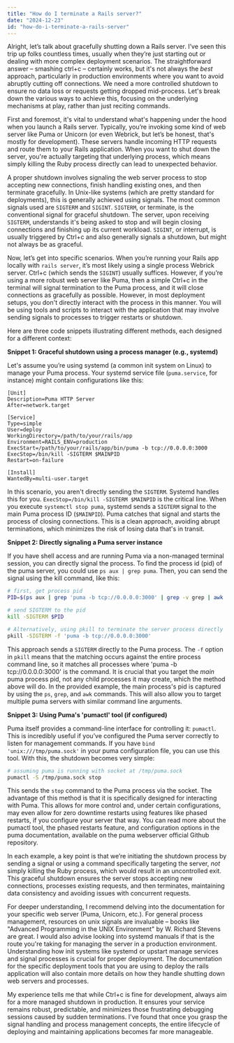```yaml
---
title: "How do I terminate a Rails server?"
date: "2024-12-23"
id: "how-do-i-terminate-a-rails-server"
---
```


Alright, let’s talk about gracefully shutting down a Rails server. I’ve seen this trip up folks countless times, usually when they’re just starting out or dealing with more complex deployment scenarios. The straightforward answer – smashing ctrl+c – certainly works, but it's not always the *best* approach, particularly in production environments where you want to avoid abruptly cutting off connections. We need a more controlled shutdown to ensure no data loss or requests getting dropped mid-process. Let's break down the various ways to achieve this, focusing on the underlying mechanisms at play, rather than just reciting commands.

First and foremost, it's vital to understand what's happening under the hood when you launch a Rails server. Typically, you’re invoking some kind of web server like Puma or Unicorn (or even Webrick, but let’s be honest, that's mostly for development). These servers handle incoming HTTP requests and route them to your Rails application. When you want to shut down the server, you're actually targeting that underlying process, which means simply killing the Ruby process directly can lead to unexpected behavior.

A proper shutdown involves signaling the web server process to stop accepting new connections, finish handling existing ones, and then terminate gracefully. In Unix-like systems (which are pretty standard for deployments), this is generally achieved using signals. The most common signals used are `SIGTERM` and `SIGINT`. `SIGTERM`, or terminate, is the conventional signal for graceful shutdown. The server, upon receiving `SIGTERM`, understands it's being asked to stop and will begin closing connections and finishing up its current workload. `SIGINT`, or interrupt, is usually triggered by Ctrl+c and also generally signals a shutdown, but might not always be as graceful.

Now, let’s get into specific scenarios. When you’re running your Rails app locally with `rails server`, it’s most likely using a single process Webrick server. Ctrl+c (which sends the `SIGINT`) usually suffices. However, if you’re using a more robust web server like Puma, then a simple Ctrl+c in the terminal will signal termination to the Puma process, and it will close connections as gracefully as possible. However, in most deployment setups, you don't directly interact with the process in this manner. You will be using tools and scripts to interact with the application that may involve sending signals to processes to trigger restarts or shutdown.

Here are three code snippets illustrating different methods, each designed for a different context:

**Snippet 1: Graceful shutdown using a process manager (e.g., systemd)**

Let's assume you’re using systemd (a common init system on Linux) to manage your Puma process. Your systemd service file (`puma.service`, for instance) might contain configurations like this:

```
[Unit]
Description=Puma HTTP Server
After=network.target

[Service]
Type=simple
User=deploy
WorkingDirectory=/path/to/your/rails/app
Environment=RAILS_ENV=production
ExecStart=/path/to/your/rails/app/bin/puma -b tcp://0.0.0.0:3000
ExecStop=/bin/kill -SIGTERM $MAINPID
Restart=on-failure

[Install]
WantedBy=multi-user.target
```

In this scenario, you aren't directly sending the `SIGTERM`. Systemd handles this for you. `ExecStop=/bin/kill -SIGTERM $MAINPID` is the critical line. When you execute `systemctl stop puma`, systemd sends a `SIGTERM` signal to the main Puma process ID (`$MAINPID`). Puma catches that signal and starts the process of closing connections. This is a clean approach, avoiding abrupt terminations, which minimizes the risk of losing data that's in transit.

**Snippet 2: Directly signaling a Puma server instance**

If you have shell access and are running Puma via a non-managed terminal session, you can directly signal the process. To find the process id (pid) of the puma server, you could use `ps aux | grep puma`. Then, you can send the signal using the kill command, like this:

```bash
# first, get process pid
PID=$(ps aux | grep 'puma -b tcp://0.0.0.0:3000' | grep -v grep | awk '{print $2}')

# send SIGTERM to the pid
kill -SIGTERM $PID

# Alternatively, using pkill to terminate the server process directly
pkill -SIGTERM -f 'puma -b tcp://0.0.0.0:3000'
```

This approach sends a `SIGTERM` directly to the Puma process. The `-f` option in `pkill` means that the matching occurs against the entire process command line, so it matches all processes where 'puma -b tcp://0.0.0.0:3000' is the command. It is crucial that you target the *main* puma process pid, not any child processes it may create, which the method above will do. In the provided example, the main process's pid is captured by using the `ps`, `grep`, and `awk` commands. This will also allow you to target multiple puma servers with similar command line arguments.

**Snippet 3: Using Puma's 'pumactl' tool (if configured)**

Puma itself provides a command-line interface for controlling it: `pumactl`. This is incredibly useful if you’ve configured the Puma server correctly to listen for management commands. If you have `bind 'unix:///tmp/puma.sock'` in your puma configuration file, you can use this tool. With this, the shutdown becomes very simple:

```bash
# assuming puma is running with socket at /tmp/puma.sock
pumactl -S /tmp/puma.sock stop
```

This sends the `stop` command to the Puma process via the socket. The advantage of this method is that it is specifically designed for interacting with Puma. This allows for more control and, under certain configurations, may even allow for zero downtime restarts using features like phased restarts, if you configure your server that way. You can read more about the pumactl tool, the phased restarts feature, and configuration options in the puma documentation, available on the puma webserver official Github repository.

In each example, a key point is that we’re initiating the shutdown process by sending a signal or using a command specifically targeting the server, *not* simply killing the Ruby process, which would result in an uncontrolled exit. This graceful shutdown ensures the server stops accepting new connections, processes existing requests, and then terminates, maintaining data consistency and avoiding issues with concurrent requests.

For deeper understanding, I recommend delving into the documentation for your specific web server (Puma, Unicorn, etc.). For general process management, resources on unix signals are invaluable – books like "Advanced Programming in the UNIX Environment" by W. Richard Stevens are great. I would also advise looking into systemd manuals if that is the route you're taking for managing the server in a production environment. Understanding how init systems like systemd or upstart manage services and signal processes is crucial for proper deployment. The documentation for the specific deployment tools that you are using to deploy the rails application will also contain more details on how they handle shutting down web servers and processes.

My experience tells me that while Ctrl+c is fine for development, always aim for a more managed shutdown in production. It ensures your service remains robust, predictable, and minimizes those frustrating debugging sessions caused by sudden terminations. I've found that once you grasp the signal handling and process management concepts, the entire lifecycle of deploying and maintaining applications becomes far more manageable.
